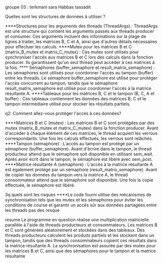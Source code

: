 groupe 03 :
terkmani sara
Habbas tassadit

Quelles sont les structures de données à utiliser ?

****Structures pour les arguments des threads (ThreadArgs) :
ThreadArgs est une structure qui contient les arguments passés aux threads producer et consumer. Ces arguments incluent des informations sur la plage de lignes à traiter, les matrices B, C et A, ainsi que d'autres détails nécessaires pour effectuer les calculs.
****Mutex pour les matrices B et C (matrix_B_mutex et matrix_C_mutex) :
Ces mutex sont utilisés pour synchroniser l'accès aux matrices B et C lors des calculs dans la fonction producer. Ils garantissent qu'un seul thread peut accéder à ces matrices à la fois.
**** Sémaphores (buffer_semaphore et result_matrix_semaphore) :
Les sémaphores sont utilisés pour coordonner l'accès au tampon (buffer) entre les threads. Le sémaphore buffer_semaphore est utilisé pour protéger l'accès concurrent au tampon, tandis que le sémaphore result_matrix_semaphore est utilisé pour coordonner l'accès à la matrice résultante A.
****Tableaux pour les matrices B, C et le tampon (B, C, A et buffer) :
Ces tableaux contiennent les données des matrices B, C et le tampon intermédiaire utilisé pour stocker les résultats partiels.

q2: Comment allez-vous protéger l'accès à ces données?

****Matrices B et C (mutex) :
Les matrices B et C sont protégées par des mutex (matrix_B_mutex et matrix_C_mutex) dans la fonction producer. Avant d'accéder à chaque élément de ces matrices, le thread acquiert les verrous correspondants. Une fois les calculs effectués, les verrous sont relâchés.
****Tampon (sémaphore) :
L'accès au tampon est protégé par un sémaphore (buffer_semaphore). Avant d'écrire dans le tampon, le thread producteur attend que le sémaphore soit disponible en utilisant sem_wait. Après avoir écrit dans le tampon, le sémaphore est libéré avec sem_post.
****Matrice résultante A (sémaphore) :
L'accès à la matrice résultante A est également protégé par un sémaphore (result_matrix_semaphore). Avant de copier les données du tampon vers la matrice A, le thread consommateur attend que le sémaphore soit disponible. Une fois la copie effectuée, le sémaphore est libéré.

3q quels sont les risques
****Le code fourni utilise des mécanismes de synchronisation tels que les mutex et les sémaphores pour éviter les conditions de course et garantir un accès sûr aux données partagées entre les threads pas des resque



resume
Le programme en question réalise une multiplication matricielle parallèle à l'aide de threads producteurs et consommateurs. Les matrices B et C sont générées aléatoirement et stockées dans des tableaux. Des threads producteurs calculent les produits partiels et les stockent dans un tampon, tandis que des threads consommateurs copient ces résultats dans la matrice résultante A. La synchronisation est assurée par des mutex pour les matrices B et C, ainsi que des sémaphores pour le tampon et la matrice résultante

